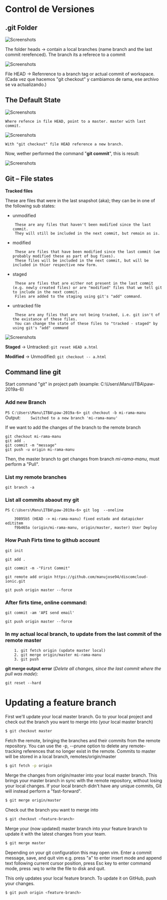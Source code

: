 # Control de Versiones

## .git Folder

![Screenshots](https://github.com/manujose94/gitmanual/blob/master/img/carpeta_git.PNG?raw=true)
        
The folder heads -> contain a local branches (name branch and the last commit rerefenced). The branch its a referece to a commit

![Screenshots](https://github.com/manujose94/gitmanual/blob/master/img/carpeta_git2.PNG?raw=true)

File HEAD -> Refenrence to a branch tag or actual commit of workspace.
(Cada vez que hacemos "git checkout" y cambiamos de rama, ese archivo se va actualizando.)

## The Default State
![Screenshots](https://github.com/manujose94/gitmanual/blob/master/img/commit_branches.PNG?raw=true)

    Where refence in file HEAD, point to a master. master with last commit.

![Screenshots](https://github.com/manujose94/gitmanual/blob/master/img/commit_branches2.PNG?raw=true)

    With "git checkout" file HEAD reference a new branch.

Now, wether performed the command "**git commit**", this is result:

![Screenshots](https://github.com/manujose94/gitmanual/blob/master/img/commit_branches3.PNG?raw=true)



## Git – File states

**Tracked files**

These are files that were in the last snapshot (aka); they can be in one of the following sub states:

-  unmodified

        These are any files that haven't been modified since the last commit. 
        They will still be included in the next commit, but remain as is.

-  modified

        These are files that have been modified since the last commit (we probably modified these as part of bug fixes). 
        These files will be included in the next commit, but will be included in thier respective new form.

-  staged

        These are files that are either not present in the last commit (e.g. newly created files) or are "modified" files that we tell git to include in the next commit. 
        Files are added to the staging using git's "add" command.

-  untracked file

        These are any files that are not being tracked, i.e. git isn't of the existance of these files. 
        You can change the state of these files to "tracked - staged" by using git's "add" command


![Screenshots](https://github.com/manujose94/gitmanual/blob/master/img/changes_in_files.PNG?raw=true)


**Staged** -> Untracked: 
``git reset HEAD a.html
``

**Modified** -> Unmodified:
``
git checkout -- a.html
``

## Command line git

Start command "git" in project path (example: C:\Users\Manu\ITBA\paw-2019a-6)


### Add new Branch 

``
 PS C:\Users\Manu\ITBA\paw-2019a-6> git checkout -b mi-rama-manu
``    
Output:
``    
 Switched to a new branch 'mi-rama-manu'
``    

If we want to add the changes of the branch to the remote branch

    git checkout mi-rama-manu
    git add .
    git commit -m "message"
    git push -u origin mi-rama-manu

 Then, the master branch to get changes from branch *mi-rama-manu*, must perform a "Pull".

###  List my remote branches

``
git branch -a
``
###  List all commits abaout my git
 ``
        PS C:\Users\Manu\ITBA\paw-2019a-6> git log  --oneline        
``
        
        39895b5 (HEAD -> mi-rama-manu) fixed estado and datapicker edititem
        f9b465a (origin/mi-rama-manu, origin/master, master) User Deploy    

### How **Push Firts time** to github account

    git init

    git add .

    git commit -m -"First Commit"

    git remote add origin https://github.com/manujose94/discomcloud-ionic.git

    git push origin master --force

###  **After firts time**, online command:

    git commit -am 'API send email'

    git push origin master --force 

###  In my actual **local branch**, to update from the last commit of the remote master

        1. git fetch origin (update master local)
        2. git merge origin/master mi-rama-manu
        3. git push 

**git merge output error**  (*Delete all changes, since the last commit where the pull was made*): 

``
git reset --hard
``


# Updating a feature branch

First we'll update your local master branch. Go to your local project and check out the branch you want to merge into (your local master branch)
```bash
$ git checkout master
```

Fetch the remote, bringing the branches and their commits from the remote repository.
You can use the -p, --prune option to delete any remote-tracking references that no longer exist in the remote. Commits to master will be stored in a local branch, remotes/origin/master
```bash
$ git fetch -p origin
```

Merge the changes from origin/master into your local master branch. This brings your master branch in sync with the remote repository, without losing your local changes. If your local branch didn't have any unique commits, Git will instead perform a "fast-forward".
```bash
$ git merge origin/master
```

Check out the branch you want to merge into
```bash
$ git checkout <feature-branch>
```

Merge your (now updated) master branch into your feature branch to update it with the latest changes from your team.
```bash
$ git merge master
```

Depending on your git configuration this may open vim. Enter a commit message, save, and quit vim e.g. press "a" to enter insert mode and append text following current cursor position, press Esc key to enter command mode, press :wq to write the file to disk and quit.

This only updates your local feature branch. To update it on GitHub, push your changes.
```bash
$ git push origin <feature-branch>
```
       
